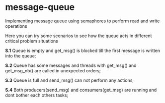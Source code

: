 # message-queue
Implementing message queue using semaphores to perform read and write operations

Here you can try some scenarios to see how the queue acts in different critical problem situations

**S.1**
Queue is empty and get_msg() is blocked till the first message is written into the queue;

**S.2**
Queue has some messages and threads with get_msg() and get_msg_nb() are called in unexpected orders;

**S.3**
Queue is full and send_msg() can not perform any actions;

**S.4**
Both producers(send_msg) and consumers(get_msg) are running and dont bother each others tasks;


